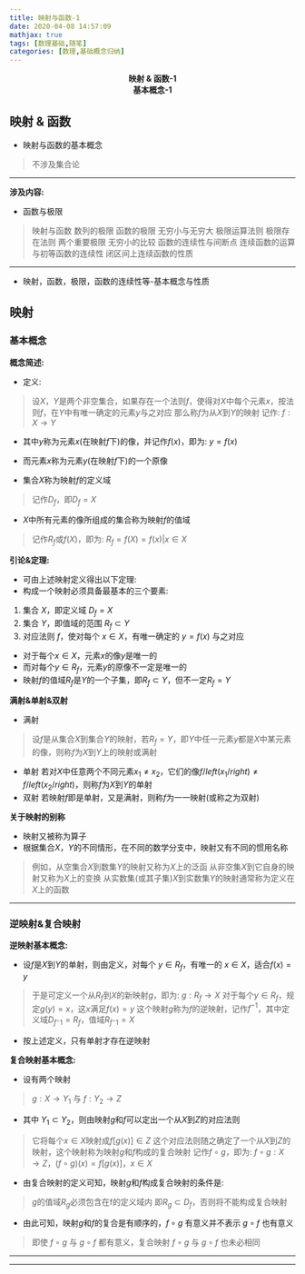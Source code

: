```yaml
---
title: 映射与函数-1
date: 2020-04-08 14:57:09
mathjax: true
tags: [数理基础,随笔]
categories: [数理,基础概念归纳]
---
```


<center><strong>映射 & 函数-1</strong></center>
<center><strong>基本概念-1</strong></center>

<!--more-->

## 映射 & 函数

* 映射与函数的基本概念
> 不涉及集合论

---

**涉及内容:**

* 函数与极限
> 映射与函数
> 数列的极限
> 函数的极限
> 无穷小与无穷大
> 极限运算法则
> 极限存在法则 两个重要极限
> 无穷小的比较
> 函数的连续性与间断点
> 连续函数的运算与初等函数的连续性
> 闭区间上连续函数的性质

---

* 映射，函数，极限，函数的连续性等-基本概念与性质

## 映射

### 基本概念

**概念简述:**

* 定义:
> 设$X$，$Y$是两个非空集合，如果存在一个法则$f$，使得对$X$中每个元素$x$，按法则$f$，在$Y$中有唯一确定的元素$y$与之对应
> 那么称$f$为从$X$到$Y$的映射
> 记作: $f: X \rightarrow Y$

* 其中$y$称为元素$x$(在映射$f$下)的像，并记作$f(x)$，即为: $y = f(x)$
* 而元素$x$称为元素$y$(在映射$f$下)的一个原像

* 集合$X$称为映射$f$的定义域
> 记作$D_f$，即$D_f = X$
* $X$中所有元素的像所组成的集合称为映射$f$的值域
> 记作$R_f$或$f(X)$，即为: $R_f = f(X) = {f(x) | x ∈ X}$

**引论&定理:**

* 可由上述映射定义得出以下定理:
* 构成一个映射必须具备最基本的三个要素:
1. 集合 $X$，即定义域 $D_f = X$
2. 集合 $Y$，即值域的范围 $R_f \subset Y$
3. 对应法则 $f$，使对每个 $x ∈ X$，有唯一确定的 $y = f(x)$ 与之对应

* 对于每个$x \in X$，元素$x$的像$y$是唯一的
* 而对每个$y \in R_f$，元素$y$的原像不一定是唯一的
* 映射$f$的值域$R_f$是$Y$的一个子集，即$R_f \subset Y$，但不一定$R_f = Y$

**满射&单射&双射**

* 满射
> 设$f$是从集合$X$到集合$Y$的映射，若$R_f = Y$，即$Y$中任一元素$y$都是$X$中某元素的像，则称$f$为$X$到$Y$上的映射或满射
* 单射
若对$X$中任意两个不同元素$x_1 ≠  x_2$，它们的像$f /left(x_1/right) ≠ f /left(x_2/right)$，则称$f$为$X$到$Y$的单射
* 双射
若映射$f$即是单射，又是满射，则称$f$为一一映射(或称之为双射)

**关于映射的别称**

* 映射又被称为算子
* 根据集合$X$，$Y$的不同情形，在不同的数学分支中，映射又有不同的惯用名称
> 例如，从空集合$X$到数集$Y$的映射又称为$X$上的泛函
> 从非空集$X$到它自身的映射又称为$X$上的变换
> 从实数集(或其子集)$X$到实数集$Y$的映射通常称为定义在$X$上的函数

---

### 逆映射&复合映射

**逆映射基本概念:**

* 设$f$是$X$到$Y$的单射，则由定义，对每个 $y \in R_f$，有唯一的 $x \in X$，适合$f(x) = y$
> 于是可定义一个从$R_f$到$X$的新映射$g$，即为: $g: R_f \rightarrow X$
> 对于每个$y \in R_f$，规定$g(y) = x$，这$x$满足$f(x) = y$
> 这个映射$g$称为$f$的逆映射，记作$f^{-1}$，其中定义域$D_{f^-1} = R_f$，值域$R_{f^-1} = X$

* 按上述定义，只有单射才存在逆映射

**复合映射基本概念:**

* 设有两个映射
> $g: X \rightarrow Y_1$ 与 $f: Y_2 \rightarrow Z$
* 其中 $Y_1 \subset Y_2$，则由映射$g$和$f$可以定出一个从$X$到$Z$的对应法则
> 它将每个$x \in X$映射成$f[ g(x) ] \in Z$
> 这个对应法则随之确定了一个从$X$到$Z$的映射，这个映射称为映射$g$和$f$构成的复合映射
> 记作$f \circ g$，即为: $f \circ g: X \to Z$，$(f \circ g) (x) = f[ g(x) ]$，$x \in X$

* 由复合映射的定义可知，映射$g$和$f$构成复合映射的条件是:
> $g$的值域$R_g$必须包含在f的定义域内
> 即$R_g \subset D_f$，否则将不能构成复合映射

* 由此可知，映射$g$和$f$的复合是有顺序的，$f \circ g$ 有意义并不表示 $g \circ f$ 也有意义
> 即使 $f \circ g$ 与 $g \circ f$ 都有意义，复合映射 $f \circ g$ 与 $g \circ f$ 也未必相同

---

---



